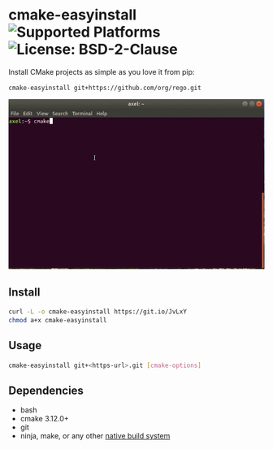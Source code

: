 # cmake-easyinstall ![Supported Platforms](https://img.shields.io/badge/platforms-linux%20|%20osx-blue.svg) ![License: BSD-2-Clause](https://img.shields.io/github/license/ax3l/cmake-easyinstall)

Install CMake projects as simple as you love it from pip:
```sh
cmake-easyinstall git+https://github.com/org/rego.git
```

![cmake-easyinstall demo](cmake_easyinstall_opt.gif)

## Install

```sh
curl -L -o cmake-easyinstall https://git.io/JvLxY
chmod a+x cmake-easyinstall
```

## Usage

```sh
cmake-easyinstall git+<https-url>.git [cmake-options]
```

## Dependencies

- bash
- cmake 3.12.0+
- git
- ninja, make, or any other [native build system](https://cmake.org/cmake/help/v3.16/manual/cmake-generators.7.html)
